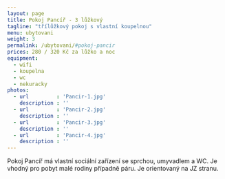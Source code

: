 ```yaml
---
layout: page
title: Pokoj Pancíř - 3 lůžkový
tagline: "třílůžkový pokoj s vlastní koupelnou"
menu: ubytovani
weight: 3
permalink: /ubytovani/#pokoj-pancir
prices: 280 / 320 Kč za lůžko a noc
equipment:
  - wifi
  - koupelna
  - wc
  - nekuracky
photos:
  - url         : 'Pancir-1.jpg'
    description : ''
  - url         : 'Pancir-2.jpg'
    description : ''
  - url         : 'Pancir-3.jpg'
    description : ''
  - url         : 'Pancir-4.jpg'
    description : ''
---
```


Pokoj Pancíř má vlastní sociální zařízení se sprchou, umyvadlem a WC. Je vhodný pro pobyt malé rodiny případně páru. Je orientovaný na JZ stranu.
